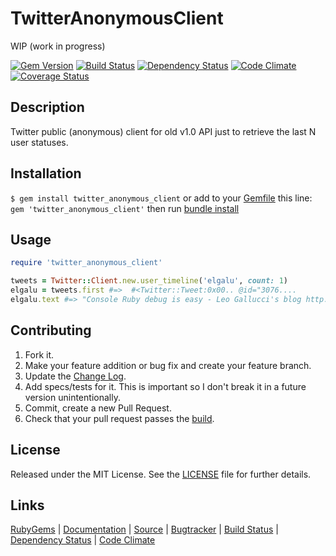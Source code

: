# TwitterAnonymousClient

WIP (work in progress)

[![Gem Version][GV img]][Gem Version]
[![Build Status][BS img]][Build Status]
[![Dependency Status][DS img]][Dependency Status]
[![Code Climate][CC img]][Code Climate]
[![Coverage Status][CS img]][Coverage Status]

## Description

Twitter public (anonymous) client for old v1.0 API just to retrieve the last N user statuses.

## Installation

`$ gem install twitter_anonymous_client` or add to your [Gemfile][] this line: `gem 'twitter_anonymous_client'` then run [bundle install][]

## Usage

```ruby
require 'twitter_anonymous_client'

tweets = Twitter::Client.new.user_timeline('elgalu', count: 1)
elgalu = tweets.first #=>  #<Twitter::Tweet:0x00.. @id="3076....
elgalu.text #=> "Console Ruby debug is easy - Leo Gallucci's blog http://t.co/JUpUdyf5ts"
```

## Contributing

1. Fork it.
2. Make your feature addition or bug fix and create your feature branch.
3. Update the [Change Log][].
3. Add specs/tests for it. This is important so I don't break it in a future version unintentionally.
4. Commit, create a new Pull Request.
5. Check that your pull request passes the [build][travis pull requests].

## License

Released under the MIT License. See the [LICENSE][] file for further details.

## Links

[RubyGems][] | [Documentation][] | [Source][] | [Bugtracker][] | [Build Status][] | [Dependency Status][] | [Code Climate][]


[bundle install]: http://gembundler.com/man/bundle-install.1.html
[Gemfile]: http://gembundler.com/man/gemfile.5.html
[LICENSE]: LICENSE.md
[Change Log]: CHANGELOG.md

[RubyGems]: https://rubygems.org/gems/twitter_anonymous_client
[Documentation]: http://rubydoc.info/gems/twitter_anonymous_client
[Source]: https://github.com/elgalu/twitter_anonymous_client
[Bugtracker]: https://github.com/elgalu/twitter_anonymous_client/issues

[travis pull requests]: https://travis-ci.org/elgalu/twitter_anonymous_client/pull_requests

[Gem Version]: https://rubygems.org/gems/twitter_anonymous_client
[Build Status]: https://travis-ci.org/elgalu/twitter_anonymous_client
[Dependency Status]: https://gemnasium.com/elgalu/twitter_anonymous_client
[Code Climate]: https://codeclimate.com/github/elgalu/twitter_anonymous_client
[Coverage Status]: https://coveralls.io/r/elgalu/twitter_anonymous_client

[GV img]: https://badge.fury.io/rb/twitter_anonymous_client.png
[BS img]: https://travis-ci.org/elgalu/twitter_anonymous_client.png
[DS img]: https://gemnasium.com/elgalu/twitter_anonymous_client.png
[CC img]: https://codeclimate.com/github/elgalu/twitter_anonymous_client.png
[CS img]: https://coveralls.io/repos/elgalu/twitter_anonymous_client/badge.png?branch=master
